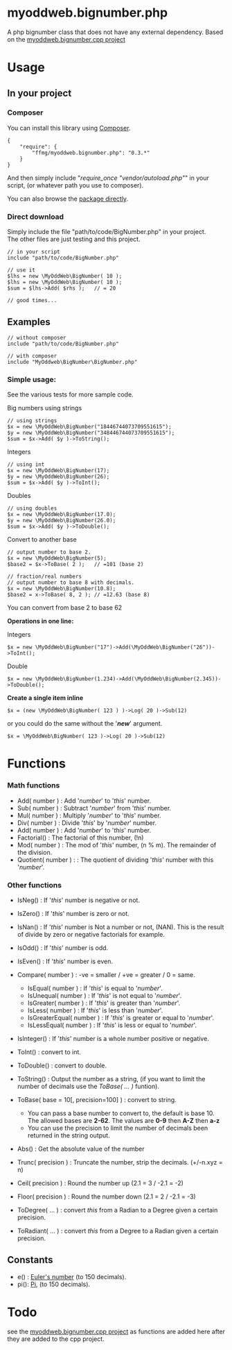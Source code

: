 # myoddweb.bignumber.php #
A php bignumber class that does not have any external dependency.
Based on the [myoddweb.bignumber.cpp project](https://github.com/FFMG/myoddweb.bignumber.cpp)

# Usage #
## In your project ##
### Composer ###

You can install this library using [Composer](https://getcomposer.org/ "Getcomposer").

    {
        "require": {
            "ffmg/myoddweb.bignumber.php": "0.3.*"
        }
    }

And then simply include "*require_once "vendor/autoload.php"*" in your script, (or whatever path you use to composer).

You can also browse the [package directly](https://packagist.org/packages/ffmg/myoddweb.bignumber.php).

### Direct download ###

Simply include the file "path/to/code/BigNumber.php" in your project.    
The other files are just testing and this project.

    // in your script
    include "path/to/code/BigNumber.php"
   
    // use it
    $lhs = new \MyOddWeb\BigNumber( 10 );
    $lhs = new \MyOddWeb\BigNumber( 10 );
	$sum = $lhs->Add( $rhs );	// = 20

    // good times...

## Examples ##

    // without composer 
    include "path/to/code/BigNumber.php"

    // with composer
    include "MyOddweb\BigNumber\BigNumber.php"

### Simple usage: ###

See the various tests for more sample code.

Big numbers using strings

    // using strings
    $x = new \MyOddWeb\BigNumber("18446744073709551615");
    $y = new \MyOddWeb\BigNumber("348446744073709551615");
    $sum = $x->Add( $y )->ToString();

Integers

    // using int
    $x = new \MyOddWeb\BigNumber(17);
    $y = new \MyOddWeb\BigNumber(26);
    $sum = $x->Add( $y )->ToInt();

Doubles

    // using doubles
    $x = new \MyOddWeb\BigNumber(17.0);
    $y = new \MyOddWeb\BigNumber(26.0);
    $sum = $x->Add( $y )->ToDouble();

Convert to another base

    // output number to base 2.
    $x = new \MyOddWeb\BigNumber(5);
    $base2 = $x->ToBase( 2 );	// =101 (base 2)

    // fraction/real numbers
    // output number to base 8 with decimals.
    $x = new \MyOddWeb\BigNumber(10.8);
    $base2 = x->ToBase( 8, 2 );	// =12.63 (base 8)

You can convert from base 2 to base 62

**Operations in one line:**

Integers

    $x = new \MyOddWeb\BigNumber("17")->Add(\MyOddWeb\BigNumber("26"))->ToInt();

Double

    $x = new \MyOddWeb\BigNumber(1.234)->Add(\MyOddWeb\BigNumber(2.345))->ToDouble();

**Create a single item inline**
    
    $x = (new \MyOddWeb\BigNumber( 123 ) )->Log( 20 )->Sub(12)

or you could do the same without the '***new***' argument.

    $x = \MyOddWeb\BigNumber( 123 )->Log( 20 )->Sub(12)

# Functions #
### Math functions ###
- Add( number ) : Add '*number*' to '*this*' number.
- Sub( number ) : Subtract '*number*' from '*this*' number.
- Mul( number ) : Multiply '*number*' to '*this*' number.
- Div( number ) : Divide '*this*' by '*number*' number.
- Add( number ) : Add '*number*' to '*this*' number.
- Factorial() : The factorial of this number, (!n)
- Mod( number ) : The mod of '*this*' number, (n % m). The remainder of the division. 
- Quotient( number ) : : The quotient of dividing '*this*' number with this '*number*'.

### Other functions ###
- IsNeg() : If '*this*' number is negative or not.
- IsZero() : If '*this*' number is zero or not.
- IsNan() : If '*this*' number is Not a number or not, (NAN). This is the result of divide by zero or negative factorials for example.
- IsOdd() : If '*this*' number is odd.
- IsEven() : If '*this*' number is even.
- Compare( number ) : -ve = smaller / +ve = greater / 0 = same.
	- IsEqual( number ) : If '*this*' is equal to '*number*'.
	- IsUnequal( number ) : If '*this*' is not equal to '*number*'.
	- IsGreater( number ) : If '*this*' is greater than '*number*'.
	- IsLess( number ) : If '*this*' is less than '*number*'.
	- IsGreaterEqual( number ) : If '*this*' is greater or equal to '*number*'.
	- IsLessEqual( number ) : If '*this*' is less or equal to '*number*'.
- IsInteger() : If '*this*' number is a whole number positive or negative. 

- ToInt() : convert to int.
- ToDouble() : convert to double.
- ToString() : Output the number as a string, (if you want to limit the number of decimals use the *ToBase( ... )* funtion).
- ToBase( base = 10[, precision=100] ) : convert to string.
	- You can pass a base number to convert to, the default is base 10. The allowed bases are **2-62**. The values are **0-9** then **A-Z** then **a-z**
	- You can use the precision to limit the number of decimals been returned in the string output.  
- Abs() : Get the absolute value of the number
- Trunc( precision ) : Truncate the number, strip the decimals. (+/-n.xyz = n)
- Ceil( precision ) : Round the number up (2.1 = 3 / -2.1 = -2)
- Floor( precision ) : Round the number down (2.1 = 2 / -2.1 = -3)
    
- ToDegree( ... ) : convert *this* from a Radian to a Degree given a certain precision.  
- ToRadiant( ... ) : convert *this* from a Degree to a Radian given a certain precision.    

## Constants ##
- e() : [Euler's number](https://en.wikipedia.org/wiki/E_%28mathematical_constant%29) (to 150 decimals).
- pi(): [Pi](https://en.wikipedia.org/wiki/Pi), (to 150 decimals).

# Todo #

see the [myoddweb.bignumber.cpp project](https://github.com/FFMG/myoddweb.bignumber.cpp) as functions are added here after they are added to the cpp project.


